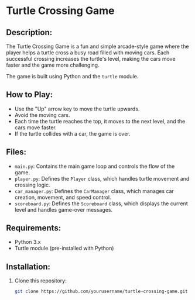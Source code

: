 # Turtle Crossing Game

## Description:
The Turtle Crossing Game is a fun and simple arcade-style game where the player helps a turtle cross a busy road filled with moving cars. Each successful crossing increases the turtle's level, making the cars move faster and the game more challenging.

The game is built using Python and the `turtle` module.

## How to Play:
- Use the "Up" arrow key to move the turtle upwards.
- Avoid the moving cars.
- Each time the turtle reaches the top, it moves to the next level, and the cars move faster.
- If the turtle collides with a car, the game is over.

## Files:
- `main.py`: Contains the main game loop and controls the flow of the game.
- `player.py`: Defines the `Player` class, which handles turtle movement and crossing logic.
- `car_manager.py`: Defines the `CarManager` class, which manages car creation, movement, and speed control.
- `scoreboard.py`: Defines the `Scoreboard` class, which displays the current level and handles game-over messages.

## Requirements:
- Python 3.x
- Turtle module (pre-installed with Python)

## Installation:
1. Clone this repository:
   ```bash
   git clone https://github.com/yourusername/turtle-crossing-game.git
